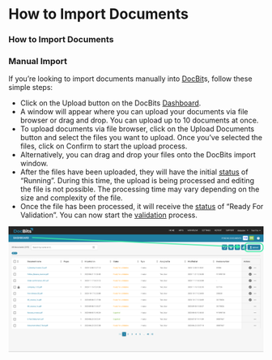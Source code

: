 # How to Import Documents

### How to Import Documents <a href="#hzlzh0836l0x" id="hzlzh0836l0x"></a>

### Manual Import <a href="#t8f2qbc95zot" id="t8f2qbc95zot"></a>

If you’re looking to import documents manually into [DocBit](https://docbits.com/doc/docbits-getting-started/)s, follow these simple steps:

* Click on the Upload button on the DocBits [Dashboard](https://docbits.com/doc/docbits-dashboard/).
* A window will appear where you can upload your documents via file browser or drag and drop. You can upload up to 10 documents at once.
* To upload documents via file browser, click on the Upload Documents button and select the files you want to upload. Once you’ve selected the files, click on Confirm to start the upload process.
* Alternatively, you can drag and drop your files onto the DocBits import window.
* After the files have been uploaded, they will have the initial [status](https://docbits.com/doc/docbits-dashboard/document-status/) of “Running”. During this time, the upload is being processed and editing the file is not possible. The processing time may vary depending on the size and complexity of the file.
* Once the file has been processed, it will receive the [status](https://docbits.com/doc/docbits-dashboard/document-status/) of “Ready For Validation”. You can now start the [validation](https://docbits.com/doc/document-validation/) process.

![](<../../.gitbook/assets/12 (12).png>)

### &#x20;<a href="#id-55pch9p17nt3" id="id-55pch9p17nt3"></a>
